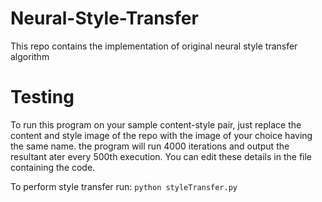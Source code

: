 # Neural-Style-Transfer
This repo contains the implementation of original neural style transfer algorithm

# Testing
To run this program on your sample content-style pair, just replace the content and style image of the repo with the image of your choice having the same name. the program will run 4000 iterations and output the resultant ater every 500th execution. You can edit these details in the file containing the code.

To perform style transfer run: `python styleTransfer.py`
